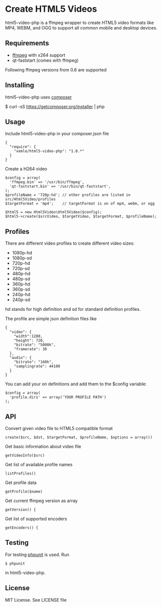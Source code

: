Create HTML5 Videos
===================

html5-video-php is a ffmpeg wrapper to create HTML5 video formats like
MP4, WEBM, and OGG to support all common mobile and desktop devices.


Requirements
------------

* [ffmpeg](http://www.ffmpeg.org) with x264 support
* qt-faststart (comes with ffmpeg)

Following ffmpeg versions from 0.6 are supported


Installing
----------

html5-video-php uses [composer](http://getcomposer.org) 

  $ curl -sS https://getcomposer.org/installer | php


Usage
-----

Include html5-video-php in your composer.json file

    {
      "require": {
        "xemle/html5-video-php": "1.0.*"
      }
    }

Create a H264 video

    $config = array(
      'ffmpeg.bin' => '/usr/bin/ffmpeg',
      'qt-faststart.bin' => '/usr/bin/qt-faststart',
    );
    $profileName = '720p-hd'; // other profiles are listed in src/Html5Video/profiles
    $targetFormat = 'mp4';    // targetFormat is on of mp4, webm, or ogg

    $html5 = new Html5Video\Html5Video($config);
    $html5->create($srcVideo, $targetVideo, $targetFormat, $profileName);


Profiles
--------

There are different video profiles to create different video sizes:

* 1080p-hd
* 1080p-sd
* 720p-hd
* 720p-sd
* 480p-hd
* 480p-sd
* 360p-hd
* 360p-sd
* 240p-hd
* 240p-sd

hd stands for high definition and sd for standard definition profiles.

The profile are simple json definition files like

    {
      "video": {
        "width":1280, 
        "height": 720,
        "bitrate": "5000k",
        "framerate": 30
      },
      "audio": {
        "bitrate": "160k",
        "samplingrate": 44100 
      }
    }

You can add your on definitions and add them to the $config variable:

    $config = array(
      'profile.dirs' => array('YOUR PROFILE PATH')
    );


API
---

Convert given video file to HTML5 compatible format

    create($src, $dst, $targetFormat, $profileName, $options = array())

Get basic information about video file

    getVideoInfo($src)

Get list of available profile names

    listProfiles()

Get profile data

    getProfile($name)

Get current ffmpeg version as array

    getVersion() {

Get list of supported encoders

    getEncoders() {





Testing
-------

For testing [phpunit](https://github.com/sebastianbergmann/phpunit) is used. Run

    $ phpunit

in html5-video-php.


License
-------

MIT License. See LICENSE file